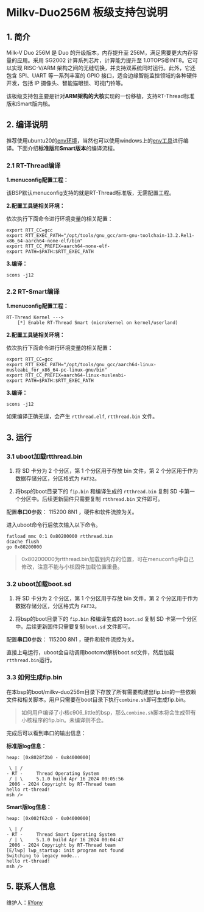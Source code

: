 # Milkv-Duo256M 板级支持包说明

## 1. 简介

Milk-V Duo 256M 是 Duo 的升级版本，内存提升至 256M，满足需要更大内存容量的应用。采用 SG2002 计算系列芯片，计算能力提升至 1.0TOPS@INT8。它可以实现 RISC-V/ARM 架构之间的无缝切换，并支持双系统同时运行。此外，它还包含 SPI、UART 等一系列丰富的 GPIO 接口，适合边缘智能监控领域的各种硬件开发，包括 IP 摄像头、智能猫眼锁、可视门铃等。

该板级支持包主要是针对**ARM架构的大核**实现的一份移植，支持RT-Thread标准版和Smart版内核。

## 2. 编译说明

推荐使用ubuntu20的[env环境](https://github.com/RT-Thread/env)，当然也可以使用windows上的[env工具](https://www.rt-thread.org/download.html#download-rt-thread-env-tool)进行编译。下面介绍**标准版**和**Smart版本**的编译流程。

### 2.1 RT-Thread编译

**1.menuconfig配置工程：**

该BSP默认menuconfig支持的就是RT-Thread标准版，无需配置工程。

**2.配置工具链相关环境：**

依次执行下面命令进行环境变量的相关配置：

```shell
export RTT_CC=gcc
export RTT_EXEC_PATH="/opt/tools/gnu_gcc/arm-gnu-toolchain-13.2.Rel1-x86_64-aarch64-none-elf/bin"
export RTT_CC_PREFIX=aarch64-none-elf-
export PATH=$PATH:$RTT_EXEC_PATH
```

**3.编译：**

```shell
scons -j12
```

### 2.2 RT-Smart编译

**1.menuconfig配置工程：**

```shell
RT-Thread Kernel --->
    [*] Enable RT-Thread Smart (microkernel on kernel/userland)
```

**2.配置工具链相关环境：**

依次执行下面命令进行环境变量的相关配置：

```shell
export RTT_CC=gcc
export RTT_EXEC_PATH="/opt/tools/gnu_gcc/aarch64-linux-musleabi_for_x86_64-pc-linux-gnu/bin"
export RTT_CC_PREFIX=aarch64-linux-musleabi-
export PATH=$PATH:$RTT_EXEC_PATH
```

**3.编译：**

```shell
scons -j12
```

如果编译正确无误，会产生 `rtthread.elf`, `rtthread.bin` 文件。

## 3. 运行

### 3.1 uboot加载rtthread.bin

1. 将 SD 卡分为 2 个分区，第 1 个分区用于存放 bin 文件，第 2 个分区用于作为数据存储分区，分区格式为 `FAT32`。

2. 将bsp的boot目录下的 `fip.bin` 和编译生成的 `rtthread.bin` 复制 SD 卡第一个分区中。后续更新固件只需要复制 `rtthread.bin` 文件即可。

配置**串口0**参数： 115200 8N1 ，硬件和软件流控为关。

进入uboot命令行后依次输入以下命令。

```shell
fatload mmc 0:1 0x80200000 rtthread.bin
dcache flush
go 0x80200000
```

> 0x80200000为rtthread.bin加载到内存的位置，可在menuconfig中自己修改，注意不能与小核固件加载位置重叠。

### 3.2 uboot加载boot.sd

1. 将 SD 卡分为 2 个分区，第 1 个分区用于存放 bin 文件，第 2 个分区用于作为数据存储分区，分区格式为 `FAT32`。

2. 将bsp的boot目录下的 `fip.bin` 和编译生成的 `boot.sd` 复制 SD 卡第一个分区中。后续更新固件只需要复制 `boot.sd` 文件即可。

配置**串口0**参数： 115200 8N1 ，硬件和软件流控为关。

直接上电运行，uboot会自动调用bootcmd解析boot.sd文件，然后加载`rtthread.bin`运行。

### 3.3 如何生成fip.bin

在本bsp的boot/milkv-duo256m目录下存放了所有需要构建出fip.bin的一些依赖文件和相关脚本。用户只需要在boot目录下执行`combine.sh`即可生成fip.bin。

> 如何用户编译了小核c906_little的bsp，那么`combine.sh`脚本将会生成带有小核程序的fip.bin。未编译则不会。

完成后可以看到串口的输出信息：

**标准版log信息：**

```shell
heap: [0x8028f2b0 - 0x84000000]

 \ | /
- RT -     Thread Operating System
 / | \     5.1.0 build Apr 16 2024 00:05:56
 2006 - 2024 Copyright by RT-Thread team
hello rt-thread!
msh />
```

**Smart版log信息：**

```shell
heap: [0x002f62c0 - 0x04000000]

 \ | /
- RT -     Thread Smart Operating System
 / | \     5.1.0 build Apr 16 2024 00:04:47
 2006 - 2024 Copyright by RT-Thread team
[E/lwp] lwp_startup: init program not found
Switching to legacy mode...
hello rt-thread!
msh />
```

## 5. 联系人信息

维护人：[liYony](https://github.com/liYony)
